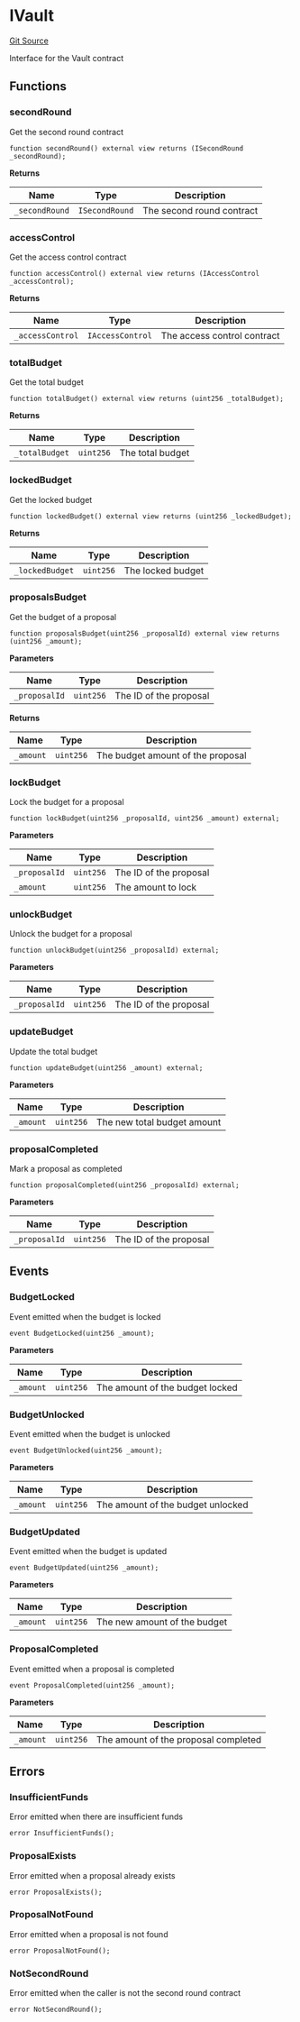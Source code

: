 # IVault
[Git Source](https://github.com/DonaCoop/pre-contracts/blob/262b4db7071d03d8e97973e03f384efa1ae981ee/src/interfaces/IVault.sol)

Interface for the Vault contract


## Functions
### secondRound

Get the second round contract


```solidity
function secondRound() external view returns (ISecondRound _secondRound);
```
**Returns**

|Name|Type|Description|
|----|----|-----------|
|`_secondRound`|`ISecondRound`|The second round contract|


### accessControl

Get the access control contract


```solidity
function accessControl() external view returns (IAccessControl _accessControl);
```
**Returns**

|Name|Type|Description|
|----|----|-----------|
|`_accessControl`|`IAccessControl`|The access control contract|


### totalBudget

Get the total budget


```solidity
function totalBudget() external view returns (uint256 _totalBudget);
```
**Returns**

|Name|Type|Description|
|----|----|-----------|
|`_totalBudget`|`uint256`|The total budget|


### lockedBudget

Get the locked budget


```solidity
function lockedBudget() external view returns (uint256 _lockedBudget);
```
**Returns**

|Name|Type|Description|
|----|----|-----------|
|`_lockedBudget`|`uint256`|The locked budget|


### proposalsBudget

Get the budget of a proposal


```solidity
function proposalsBudget(uint256 _proposalId) external view returns (uint256 _amount);
```
**Parameters**

|Name|Type|Description|
|----|----|-----------|
|`_proposalId`|`uint256`|The ID of the proposal|

**Returns**

|Name|Type|Description|
|----|----|-----------|
|`_amount`|`uint256`|The budget amount of the proposal|


### lockBudget

Lock the budget for a proposal


```solidity
function lockBudget(uint256 _proposalId, uint256 _amount) external;
```
**Parameters**

|Name|Type|Description|
|----|----|-----------|
|`_proposalId`|`uint256`|The ID of the proposal|
|`_amount`|`uint256`|The amount to lock|


### unlockBudget

Unlock the budget for a proposal


```solidity
function unlockBudget(uint256 _proposalId) external;
```
**Parameters**

|Name|Type|Description|
|----|----|-----------|
|`_proposalId`|`uint256`|The ID of the proposal|


### updateBudget

Update the total budget


```solidity
function updateBudget(uint256 _amount) external;
```
**Parameters**

|Name|Type|Description|
|----|----|-----------|
|`_amount`|`uint256`|The new total budget amount|


### proposalCompleted

Mark a proposal as completed


```solidity
function proposalCompleted(uint256 _proposalId) external;
```
**Parameters**

|Name|Type|Description|
|----|----|-----------|
|`_proposalId`|`uint256`|The ID of the proposal|


## Events
### BudgetLocked
Event emitted when the budget is locked


```solidity
event BudgetLocked(uint256 _amount);
```

**Parameters**

|Name|Type|Description|
|----|----|-----------|
|`_amount`|`uint256`|The amount of the budget locked|

### BudgetUnlocked
Event emitted when the budget is unlocked


```solidity
event BudgetUnlocked(uint256 _amount);
```

**Parameters**

|Name|Type|Description|
|----|----|-----------|
|`_amount`|`uint256`|The amount of the budget unlocked|

### BudgetUpdated
Event emitted when the budget is updated


```solidity
event BudgetUpdated(uint256 _amount);
```

**Parameters**

|Name|Type|Description|
|----|----|-----------|
|`_amount`|`uint256`|The new amount of the budget|

### ProposalCompleted
Event emitted when a proposal is completed


```solidity
event ProposalCompleted(uint256 _amount);
```

**Parameters**

|Name|Type|Description|
|----|----|-----------|
|`_amount`|`uint256`|The amount of the proposal completed|

## Errors
### InsufficientFunds
Error emitted when there are insufficient funds


```solidity
error InsufficientFunds();
```

### ProposalExists
Error emitted when a proposal already exists


```solidity
error ProposalExists();
```

### ProposalNotFound
Error emitted when a proposal is not found


```solidity
error ProposalNotFound();
```

### NotSecondRound
Error emitted when the caller is not the second round contract


```solidity
error NotSecondRound();
```

